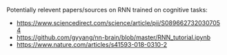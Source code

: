 Potentially relevent papers/sources on RNN trained on cognitive tasks:

- https://www.sciencedirect.com/science/article/pii/S0896627320307054
- https://github.com/gyyang/nn-brain/blob/master/RNN_tutorial.ipynb
- https://www.nature.com/articles/s41593-018-0310-2

